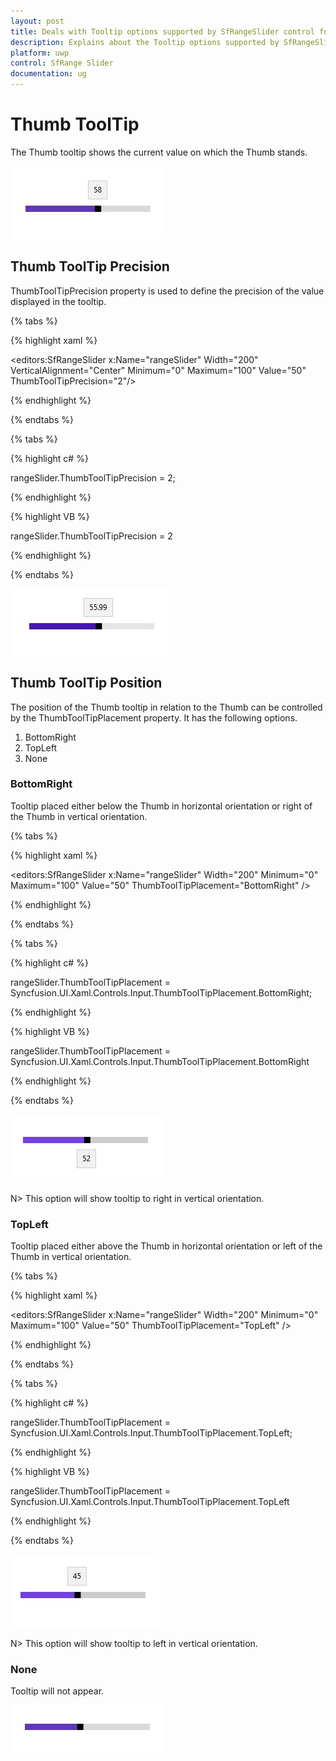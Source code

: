 ```yaml
---
layout: post
title: Deals with Tooltip options supported by SfRangeSlider control for UWP
description: Explains about the Tooltip options supported by SfRangeSlider control for UWP
platform: uwp
control: SfRange Slider 
documentation: ug
---
```


# Thumb ToolTip  

The Thumb tooltip shows the current value on which the Thumb stands. 

![](Thumb-ToolTip_images/Thumb-ToolTip_img1.jpg)

## Thumb ToolTip Precision  

ThumbToolTipPrecision property is used to define the precision of the value displayed in the tooltip.  

{% tabs %}

{% highlight xaml %}

<editors:SfRangeSlider x:Name="rangeSlider" Width="200" VerticalAlignment="Center" Minimum="0" Maximum="100" Value="50" ThumbToolTipPrecision="2"/>

{% endhighlight %}

{% endtabs %}

{% tabs %}

{% highlight c# %}

   rangeSlider.ThumbToolTipPrecision = 2;

{% endhighlight %}

{% highlight VB %}

   rangeSlider.ThumbToolTipPrecision = 2

{% endhighlight %}

{% endtabs %}

![](Thumb-ToolTip_images/Thumb-ToolTip_img2.jpg)

## Thumb ToolTip Position 

The position of the Thumb tooltip in relation to the Thumb can be controlled by the ThumbToolTipPlacement property. It has the following options.  

1. BottomRight 
2. TopLeft 
3. None 

### BottomRight  

Tooltip placed either below the Thumb in horizontal orientation or right of the Thumb in vertical orientation. 

{% tabs %}

{% highlight xaml %}

<editors:SfRangeSlider x:Name="rangeSlider" Width="200" Minimum="0" Maximum="100" Value="50" ThumbToolTipPlacement="BottomRight" />

{% endhighlight %}

{% endtabs %}

{% tabs %}

{% highlight c# %}

   rangeSlider.ThumbToolTipPlacement = Syncfusion.UI.Xaml.Controls.Input.ThumbToolTipPlacement.BottomRight;

{% endhighlight %}

{% highlight VB %}

   rangeSlider.ThumbToolTipPlacement = Syncfusion.UI.Xaml.Controls.Input.ThumbToolTipPlacement.BottomRight

{% endhighlight %}

{% endtabs %}

![](Thumb-ToolTip_images/Thumb-ToolTip_img3.jpg)

N>  This option will show tooltip to right in vertical orientation.

### TopLeft 

Tooltip placed either above the Thumb in horizontal orientation or left of the Thumb in vertical orientation. 

{% tabs %}

{% highlight xaml %}

<editors:SfRangeSlider x:Name="rangeSlider" Width="200" Minimum="0" Maximum="100" Value="50" ThumbToolTipPlacement="TopLeft" />

{% endhighlight %}

{% endtabs %}

{% tabs %}

{% highlight c# %}

   rangeSlider.ThumbToolTipPlacement = Syncfusion.UI.Xaml.Controls.Input.ThumbToolTipPlacement.TopLeft;

{% endhighlight %}

{% highlight VB %}

   rangeSlider.ThumbToolTipPlacement = Syncfusion.UI.Xaml.Controls.Input.ThumbToolTipPlacement.TopLeft

{% endhighlight %}

{% endtabs %}

![](Thumb-ToolTip_images/Thumb-ToolTip_img5.jpg)

N>  This option will show tooltip to left in vertical orientation.

### None 

Tooltip will not appear. 

![](Thumb-ToolTip_images/Thumb-ToolTip_img7.jpg)





